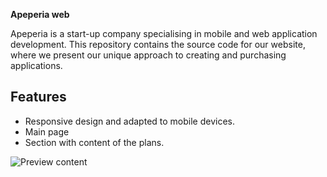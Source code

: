 **Apeperia web**

Apeperia is a start-up company specialising in mobile and web application development. This repository contains the source code for our website, where we present our unique approach to creating and purchasing applications.

## Features

- Responsive design and adapted to mobile devices.
- Main page
- Section with content of the plans.

![Preview content](https://i.imgur.com/SQpp9pL.png)

